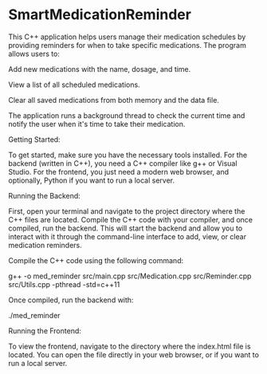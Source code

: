 # SmartMedicationReminder
This C++ application helps users manage their medication schedules by providing reminders for when to take specific medications. The program allows users to:

Add new medications with the name, dosage, and time.

View a list of all scheduled medications.

Clear all saved medications from both memory and the data file.

The application runs a background thread to check the current time and notify the user when it's time to take their medication.

Getting Started: 

To get started, make sure you have the necessary tools installed. For the backend (written in C++), you need a C++ compiler like g++ or Visual Studio. For the frontend, you just need a modern web browser, and optionally, Python if you want to run a local server.

Running the Backend: 

First, open your terminal and navigate to the project directory where the C++ files are located. Compile the C++ code with your compiler, and once compiled, run the backend. This will start the backend and allow you to interact with it through the command-line interface to add, view, or clear medication reminders.

Compile the C++ code using the following command:

g++ -o med_reminder src/main.cpp src/Medication.cpp src/Reminder.cpp src/Utils.cpp -pthread -std=c++11

Once compiled, run the backend with:

./med_reminder

Running the Frontend: 

To view the frontend, navigate to the directory where the index.html file is located. You can open the file directly in your web browser, or if you want to run a local server.